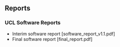 ## Reports

### UCL Software Reports

- Interim software report [software_report_v1.1.pdf]
- Final software report [final_report.pdf]
